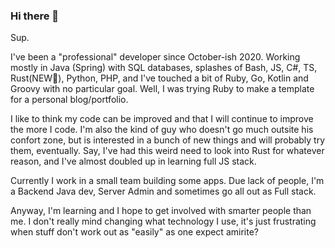 ### Hi there 👋

Sup.

I've been a "professional" developer since October-ish 2020. Working mostly in Java (Spring) with SQL databases, splashes of Bash, JS, C#, TS, Rust(NEW🎉), Python, PHP, and I've touched a bit of Ruby, Go, Kotlin and Groovy with no particular goal. Well, I was trying Ruby to make a template for a personal blog/portfolio. 

I like to think my code can be improved and that I will continue to improve the more I code. I'm also the kind of guy who doesn't go much outsite his confort zone, but is interested in a bunch of new things and will probably try them, eventually. Say, I've had this weird need to look into Rust for whatever reason, and I've almost doubled up in learning full JS stack.

Currently I work in a small team building some apps. Due lack of people, I'm a Backend Java dev, Server Admin and sometimes go all out as Full stack. 

Anyway, I'm learning and I hope to get involved with smarter people than me. I don't really mind changing what technology I use, it's just frustrating when stuff don't work out as "easily" as one expect amirite?

<!--
**JettoDz/jettodz** is a ✨ _special_ ✨ repository because its `README.md` (this file) appears on your GitHub profile.

Here are some ideas to get you started:

- 🔭 I’m currently working on ...
- 🌱 I’m currently learning ...
- 👯 I’m looking to collaborate on ...
- 🤔 I’m looking for help with ...
- 💬 Ask me about ...
- 📫 How to reach me: ...
- 😄 Pronouns: ...
- ⚡ Fun fact: ...
-->

